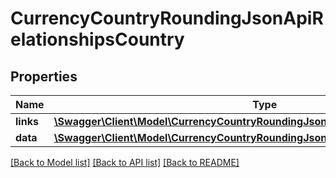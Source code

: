 # CurrencyCountryRoundingJsonApiRelationshipsCountry

## Properties
Name | Type | Description | Notes
------------ | ------------- | ------------- | -------------
**links** | [**\Swagger\Client\Model\CurrencyCountryRoundingJsonApiRelationshipsCountryLinks**](CurrencyCountryRoundingJsonApiRelationshipsCountryLinks.md) |  | [optional] 
**data** | [**\Swagger\Client\Model\CurrencyCountryRoundingJsonApiRelationshipsCountryData**](CurrencyCountryRoundingJsonApiRelationshipsCountryData.md) |  | [optional] 

[[Back to Model list]](../../README.md#documentation-for-models) [[Back to API list]](../../README.md#documentation-for-api-endpoints) [[Back to README]](../../README.md)

